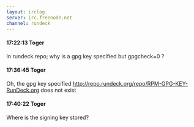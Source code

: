 ```yaml
---
layout: irclog
server: irc.freenode.net
channel: rundeck
---
```


#### 17:22:13 Toger
 In rundeck.repo; why is a gpg key specified but gpgcheck=0 ?
#### 17:36:45 Toger
 Oh, the gpg key specified http://repo.rundeck.org/repo/RPM-GPG-KEY-RunDeck.org does not exist
#### 17:40:22 Toger
 Where is the signing key stored?
